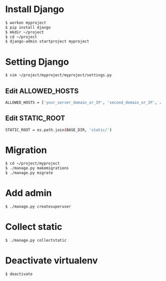 # Install Django
```sh
$ workon myproject
$ pip install django
$ mkdir ~/project
$ cd ~/project
$ django-admin startproject myproject
```
# Setting Django
```sh
$ vim ~/project/myproject/myproject/settings.py
```
## Edit ALLOWED_HOSTS
```sh
ALLOWED_HOSTS = ['your_server_domain_or_IP', 'second_domain_or_IP', . . .]
```
## Edit STATIC_ROOT
```sh
STATIC_ROOT = os.path.join(BASE_DIR, 'static/')
```

# Migration
```sh
$ cd ~/project/myproject
$ ./manage.py makemigrations
$ ./manage.py migrate
```

# Add admin
```sh
$ ./manage.py createsuperuser
```

# Collect static
```sh
$ ./manage.py collectstatic
```

# Deactivate virtualenv
```sh
$ deactivate
```
